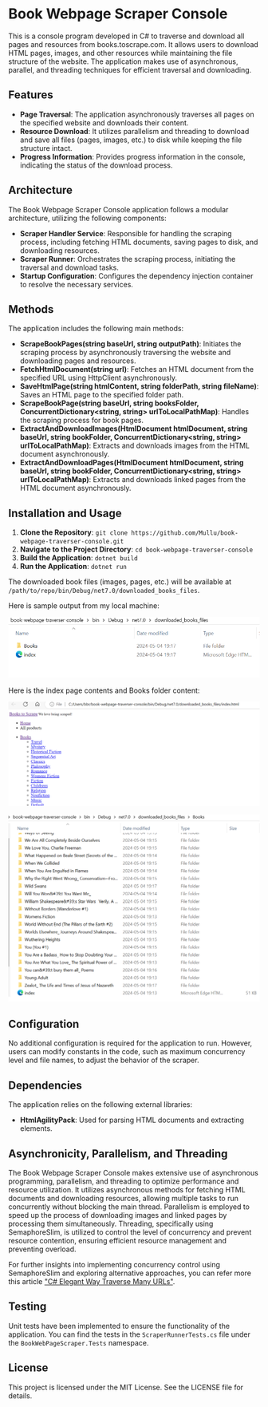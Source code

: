 # Book Webpage Scraper Console

This is a console program developed in C# to traverse and download all pages and resources from books.toscrape.com. It allows users to download HTML pages, images, and other resources while maintaining the file structure of the website. The application makes use of asynchronous, parallel, and threading techniques for efficient traversal and downloading.

## Features

- **Page Traversal**: The application asynchronously traverses all pages on the specified website and downloads their content.
- **Resource Download**: It utilizes parallelism and threading to download and save all files (pages, images, etc.) to disk while keeping the file structure intact.
- **Progress Information**: Provides progress information in the console, indicating the status of the download process.

## Architecture

The Book Webpage Scraper Console application follows a modular architecture, utilizing the following components:

- **Scraper Handler Service**: Responsible for handling the scraping process, including fetching HTML documents, saving pages to disk, and downloading resources.
- **Scraper Runner**: Orchestrates the scraping process, initiating the traversal and download tasks.
- **Startup Configuration**: Configures the dependency injection container to resolve the necessary services.

## Methods

The application includes the following main methods:

- **ScrapeBookPages(string baseUrl, string outputPath)**: Initiates the scraping process by asynchronously traversing the website and downloading pages and resources.
- **FetchHtmlDocument(string url)**: Fetches an HTML document from the specified URL using HttpClient asynchronously.
- **SaveHtmlPage(string htmlContent, string folderPath, string fileName)**: Saves an HTML page to the specified folder path.
- **ScrapeBookPage(string baseUrl, string booksFolder, ConcurrentDictionary<string, string> urlToLocalPathMap)**: Handles the scraping process for book pages.
- **ExtractAndDownloadImages(HtmlDocument htmlDocument, string baseUrl, string bookFolder, ConcurrentDictionary<string, string> urlToLocalPathMap)**: Extracts and downloads images from the HTML document asynchronously.
- **ExtractAndDownloadPages(HtmlDocument htmlDocument, string baseUrl, string bookFolder, ConcurrentDictionary<string, string> urlToLocalPathMap)**: Extracts and downloads linked pages from the HTML document asynchronously.

## Installation and Usage

1. **Clone the Repository**: `git clone https://github.com/Mullu/book-webpage-traverser-console.git`
2. **Navigate to the Project Directory**: `cd book-webpage-traverser-console`
3. **Build the Application**: `dotnet build`
4. **Run the Application**: `dotnet run`

The downloaded book files (images, pages, etc.) will be available at `/path/to/repo/bin/Debug/net7.0/downloaded_books_files`.

Here is sample output from my local machine:

![alt text](downloadedBookFiles.png)

Here is the index page contents and Books folder content:

![alt text](index.png)

![alt text](booksImageAndPages.png)

## Configuration

No additional configuration is required for the application to run. However, users can modify constants in the code, such as maximum concurrency level and file names, to adjust the behavior of the scraper.

## Dependencies

The application relies on the following external libraries:

- **HtmlAgilityPack**: Used for parsing HTML documents and extracting elements.

## Asynchronicity, Parallelism, and Threading

The Book Webpage Scraper Console makes extensive use of asynchronous programming, parallelism, and threading to optimize performance and resource utilization. It utilizes asynchronous methods for fetching HTML documents and downloading resources, allowing multiple tasks to run concurrently without blocking the main thread. Parallelism is employed to speed up the process of downloading images and linked pages by processing them simultaneously. Threading, specifically using SemaphoreSlim, is utilized to control the level of concurrency and prevent resource contention, ensuring efficient resource management and preventing overload.

For further insights into implementing concurrency control using SemaphoreSlim and exploring alternative approaches, you can refer more this article ["C# Elegant Way Traverse Many URLs"](https://learn.microsoft.com/en-us/answers/questions/1055027/c-elegant-way-traverse-many-urls.html).

## Testing

Unit tests have been implemented to ensure the functionality of the application. You can find the tests in the `ScraperRunnerTests.cs` file under the `BookWebPageScraper.Tests` namespace.

## License

This project is licensed under the MIT License. See the LICENSE file for details.
